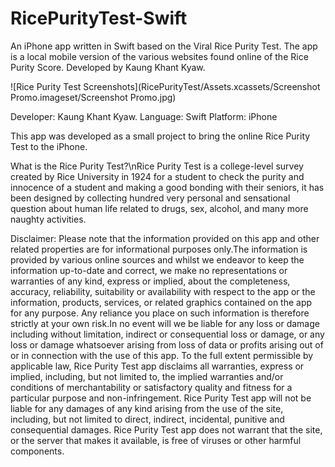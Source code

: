 # RicePurityTest-Swift
An iPhone app written in Swift based on the Viral Rice Purity Test. The app is a local mobile version of the various websites found online of the Rice Purity Score. Developed by Kaung Khant Kyaw.

![Rice Purity Test Screenshots](RicePurityTest/Assets.xcassets/Screenshot Promo.imageset/Screenshot Promo.jpg)

Developer: Kaung Khant Kyaw.
Language: Swift
Platform: iPhone

This app was developed as a small project to bring the online Rice Purity Test to the iPhone.

What is the Rice Purity Test?\nRice Purity Test is a college-level survey created by Rice University in 1924 for a student to check the purity and innocence of a student and making a good bonding with their seniors, it has been designed by collecting hundred very personal and sensational question about human life related to drugs, sex, alcohol, and many more naughty activities.

Disclaimer:
Please note that the information provided on this app and other related properties are for informational purposes only.The information is provided by various online sources and whilst we endeavor to keep the information up-to-date and correct, we make no representations or warranties of any kind, express or implied, about the completeness, accuracy, reliability, suitability or availability with respect to the app or the information, products, services, or related graphics contained on the app for any purpose. Any reliance you place on such information is therefore strictly at your own risk.In no event will we be liable for any loss or damage including without limitation, indirect or consequential loss or damage, or any loss or damage whatsoever arising from loss of data or profits arising out of or in connection with the use of this app. To the full extent permissible by applicable law, Rice Purity Test app disclaims all warranties, express or implied, including, but not limited to, the implied warranties and/or conditions of merchantability or satisfactory quality and fitness for a particular purpose and non-infringement. Rice Purity Test app will not be liable for any damages of any kind arising from the use of the site, including, but not limited to direct, indirect, incidental, punitive and consequential damages. Rice Purity Test app does not warrant that the site, or the server that makes it available, is free of viruses or other harmful components.
